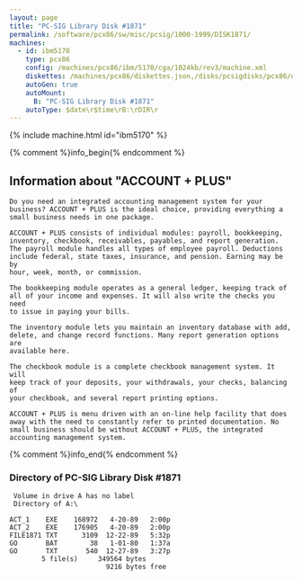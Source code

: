 ```yaml
---
layout: page
title: "PC-SIG Library Disk #1871"
permalink: /software/pcx86/sw/misc/pcsig/1000-1999/DISK1871/
machines:
  - id: ibm5170
    type: pcx86
    config: /machines/pcx86/ibm/5170/cga/1024kb/rev3/machine.xml
    diskettes: /machines/pcx86/diskettes.json,/disks/pcsigdisks/pcx86/diskettes.json
    autoGen: true
    autoMount:
      B: "PC-SIG Library Disk #1871"
    autoType: $date\r$time\rB:\rDIR\r
---
```


{% include machine.html id="ibm5170" %}

{% comment %}info_begin{% endcomment %}

## Information about "ACCOUNT + PLUS"

    Do you need an integrated accounting management system for your
    business? ACCOUNT + PLUS is the ideal choice, providing everything a
    small business needs in one package.
    
    ACCOUNT + PLUS consists of individual modules: payroll, bookkeeping,
    inventory, checkbook, receivables, payables, and report generation.
    The payroll module handles all types of employee payroll. Deductions
    include federal, state taxes, insurance, and pension. Earning may be by
    hour, week, month, or commission.
    
    The bookkeeping module operates as a general ledger, keeping track of
    all of your income and expenses. It will also write the checks you need
    to issue in paying your bills.
    
    The inventory module lets you maintain an inventory database with add,
    delete, and change record functions. Many report generation options are
    available here.
    
    The checkbook module is a complete checkbook management system. It will
    keep track of your deposits, your withdrawals, your checks, balancing of
    your checkbook, and several report printing options.
    
    ACCOUNT + PLUS is menu driven with an on-line help facility that does
    away with the need to constantly refer to printed documentation. No
    small business should be without ACCOUNT + PLUS, the integrated
    accounting management system.
{% comment %}info_end{% endcomment %}


### Directory of PC-SIG Library Disk #1871

     Volume in drive A has no label
     Directory of A:\

    ACT_1    EXE    168972   4-20-89   2:00p
    ACT_2    EXE    176905   4-20-89   2:00p
    FILE1871 TXT      3109  12-22-89   5:32p
    GO       BAT        38   1-01-80   1:37a
    GO       TXT       540  12-27-89   3:27p
            5 file(s)     349564 bytes
                            9216 bytes free
